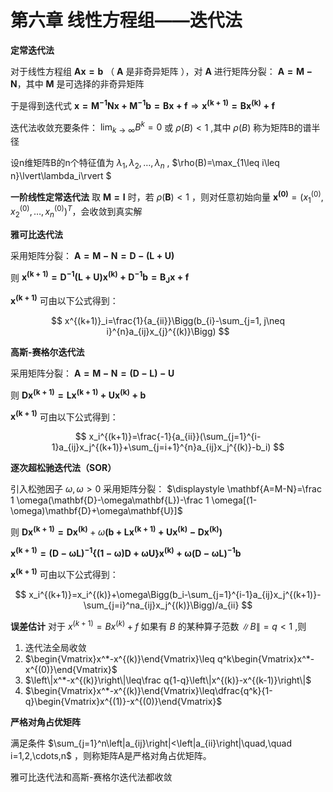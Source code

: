# **第六章 线性方程组——迭代法**

**定常迭代法**

对于线性方程组 $\mathbf{Ax=b}$ （ $\mathbf{A}$ 是非奇异矩阵 ），对 $\mathbf{A}$ 进行矩阵分裂： $\mathbf{A=M-N}$，其中 $\mathbf{M}$ 是可选择的非奇异矩阵

于是得到迭代式 $\mathbf{x=M^{-1}Nx+M^{-1}b=Bx+f}\Rightarrow \mathbf{x^{(k+1)}=Bx^{(k)}+f}$

迭代法收敛充要条件： $\lim_{k\to\infty}B^k=0$ 或 $\rho (B)<1$ ,其中 $\rho (B)$ 称为矩阵B的谱半径

设n维矩阵B的n个特征值为 $\lambda_1,\lambda_2,\ldots,\lambda_n$ , $\rho(B)=\max_{1\leq i\leq n}\lvert\lambda_i\rvert $

**一阶线性定常迭代法**
取 $\mathbf{M=I}$ 时，若 $\rho(\mathbf{B})<1$ ，则对任意初始向量 $\mathbf{x^{(0)}}=(x_1^{(0)}, x_2^{(0)}, \dots, x_n^{(0)})^T$，会收敛到真实解

**雅可比迭代法**

采用矩阵分裂： $\mathbf{A=M-N=D-(L+U)}$

则 $\mathbf{x^{(k+1)}=D^{-1}(L+U)x^{(k)}+D^{-1}b=B_J x+f}$

$\mathbf{x^{(k+1)}}$ 可由以下公式得到：

$$
x^{(k+1)}_i=\frac{1}{a_{ii}}\Bigg(b_{i}-\sum_{j=1, j\neq i}^{n}a_{ij}x_{j}^{(k)}\Bigg)
$$

**高斯-赛格尔迭代法**

采用矩阵分裂： $\mathbf{A=M-N=(D-L)-U}$

则 $\mathbf{Dx^{(k+1)}=Lx^{(k+1)}+Ux^{(k)}+b}$

$\mathbf{x^{(k+1)}}$ 可由以下公式得到：

$$
x_i^{(k+1)}=\frac{-1}{a_{ii}}(\sum_{j=1}^{i-1}a_{ij}x_j^{(k+1)}+\sum_{j=i+1}^{n}a_{ij}x_j^{(k)}-b_i)
$$

**逐次超松驰迭代法（SOR）**

引入松弛因子 $\omega, \omega>0$ 采用矩阵分裂： $\displaystyle \mathbf{A=M-N}=\frac 1 \omega(\mathbf{D}-\omega\mathbf{L})-\frac 1 \omega[(1-\omega)\mathbf{D}+\omega\mathbf{U}]$

则 $\mathbf{Dx^{(k+1)}=Dx^{(k)}}+\omega\mathbf{(b+Lx^{(k+1)}+Ux^{(k)}-Dx^{(k)})}$

$\mathbf{x^{(k+1)}=(D-\omega L)^{-1}\{(1-\omega)D+\omega U\}x^{(k)}+\omega(D-\omega L)^{-1}b}$

$\mathbf{x^{(k+1)}}$ 可由以下公式得到：

$$
x_i^{(k+1)}=x_i^{(k)}+\omega\Bigg(b_i-\sum_{j=1}^{i-1}a_{ij}x_j^{(k+1)}-\sum_{j=i}^na_{ij}x_j^{(k)}\Bigg)/a_{ii}
$$

**误差估计**
对于 $x^{(k+1)}=Bx^{(k)}+f$ 如果有 $B$ 的某种算子范数 $\|B\|=q<1$ ,则
1. 迭代法全局收敛
2. $\begin{Vmatrix}x^*-x^{(k)}\end{Vmatrix}\leq q^k\begin{Vmatrix}x^*-x^{(0)}\end{Vmatrix}$
3. $\left\|x^*-x^{(k)}\right\|\leq\frac q{1-q}\left\|x^{(k)}-x^{(k-1)}\right\|$
4. $\begin{Vmatrix}x^*-x^{(k)}\end{Vmatrix}\leq\dfrac{q^k}{1-q}\begin{Vmatrix}x^{(1)}-x^{(0)}\end{Vmatrix}$

**严格对角占优矩阵**

满足条件 $\sum_{j=1}^n\left|a_{ij}\right|<\left|a_{ii}\right|\quad,\quad i=1,2,\cdots,n$ ，则称矩阵A是严格对角占优矩阵。

雅可比迭代法和高斯-赛格尔迭代法都收敛